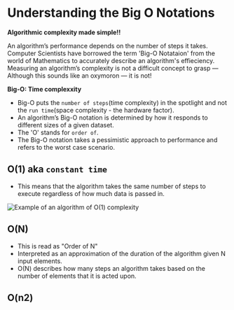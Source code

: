 # Understanding the Big O Notations

**Algorithmic complexity made simple!!**

An algorithm’s performance depends on the number of steps it takes. Computer Scientists have borrowed the term 'Big-O Notataion' from the world of Mathematics to accurately describe an algorithm's effieciency.
Measuring an algorithm’s complexity is not a difficult concept to grasp — Although this sounds like an oxymoron — it is not!

**Big-O: Time complexxity**
* Big-O puts the `number of steps`(time complexity) in the spotlight and not the `run time`(space complexity - the hardware factor).
* An algorithm’s Big-O notation is determined by how it responds to different sizes of a given dataset. 
* The 'O' stands for `order of`.
* The Big-O notation takes a pessimistic approach to performance and refers to the worst case scenario.

## O(1) aka `constant time`
*  This means that the algorithm takes the same number of steps to execute regardless of how much data is passed in.
<img title="Example of an algorithm of O(1) complexity" src="https://miro.medium.com/v2/resize:fit:1100/format:webp/1*eX2vo735WWU35Sz3usNCzQ.png"/>

## O(N) 
* This is read as "Order of N"
* Interpreted as an approximation of the duration of the algorithm given N input elements.
* O(N) describes how many steps an algorithm takes based on the number of elements that it is acted upon.
## O(n2)

## 
